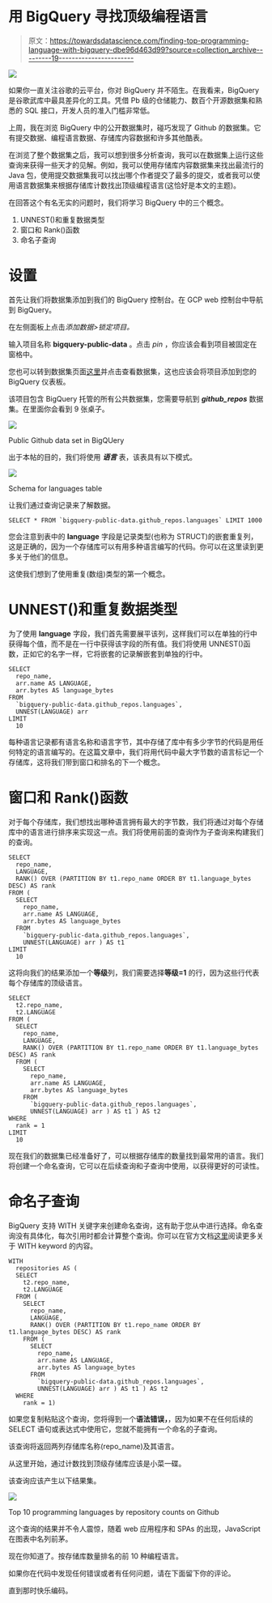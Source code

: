 # 用 BigQuery 寻找顶级编程语言

> 原文：<https://towardsdatascience.com/finding-top-programming-language-with-bigquery-dbe96d463d99?source=collection_archive---------19----------------------->

![](img/6d1b12587dbe88e10db4d35fa6017e4d.png)

如果你一直关注谷歌的云平台，你对 BigQuery 并不陌生。在我看来，BigQuery 是谷歌武库中最具差异化的工具。凭借 Pb 级的仓储能力、数百个开源数据集和熟悉的 SQL 接口，开发人员的准入门槛非常低。

上周，我在浏览 BigQuery 中的公开数据集时，碰巧发现了 Github 的数据集。它有提交数据、编程语言数据、存储库内容数据和许多其他酷表。

在浏览了整个数据集之后，我可以想到很多分析查询，我可以在数据集上运行这些查询来获得一些天才的见解。例如，我可以使用存储库内容数据集来找出最流行的 Java 包，使用提交数据集我可以找出哪个作者提交了最多的提交，或者我可以使用语言数据集来根据存储库计数找出顶级编程语言(这恰好是本文的主题)。

在回答这个有名无实的问题时，我们将学习 BigQuery 中的三个概念。

1.  UNNEST()和重复数据类型
2.  窗口和 Rank()函数
3.  命名子查询

# 设置

首先让我们将数据集添加到我们的 BigQuery 控制台。在 GCP web 控制台中导航到 BigQuery。

在左侧面板上点击*添加数据>锁定项目。*

输入项目名称 **bigquery-public-data** 。点击 *pin* ，你应该会看到项目被固定在窗格中。

您也可以转到数据集页面[这里](https://console.cloud.google.com/marketplace/details/github/github-repos?filter=solution-type:dataset&q=github&id=46ee22ab-2ca4-4750-81a7-3ee0f0150dcb)并点击查看数据集，这也应该会将项目添加到您的 BigQuery 仪表板。

该项目包含 BigQuery 托管的所有公共数据集，您需要导航到 ***github_repos*** 数据集。在里面你会看到 9 张桌子。

![](img/d3658bf64006eec91822abd502f41e8a.png)

Public Github data set in BigQUery

出于本帖的目的，我们将使用 ***语言*** 表，该表具有以下模式。

![](img/d18015a401033f12bc14e8f47f8621a0.png)

Schema for languages table

让我们通过查询记录来了解数据。

```
SELECT * FROM `bigquery-public-data.github_repos.languages` LIMIT 1000
```

您会注意到表中的 **language** 字段是记录类型(也称为 STRUCT)的嵌套重复列，这是正确的，因为一个存储库可以有用多种语言编写的代码。你可以在这里读到更多关于他们的信息。

这使我们想到了使用重复(数组)类型的第一个概念。

# UNNEST()和重复数据类型

为了使用 **language** 字段，我们首先需要展平该列，这样我们可以在单独的行中获得每个值，而不是在一行中获得该字段的所有值。我们将使用 UNNEST()函数，正如它的名字一样，它将嵌套的记录解嵌套到单独的行中。

```
SELECT
  repo_name,
  arr.name AS LANGUAGE,
  arr.bytes AS language_bytes
FROM
  `bigquery-public-data.github_repos.languages`,
  UNNEST(LANGUAGE) arr
LIMIT
  10
```

每种语言记录都有语言名称和语言字节，其中存储了库中有多少字节的代码是用任何特定的语言编写的。在这篇文章中，我们将用代码中最大字节数的语言标记一个存储库，这将我们带到窗口和排名的下一个概念。

# 窗口和 Rank()函数

对于每个存储库，我们想找出哪种语言拥有最大的字节数，我们将通过对每个存储库中的语言进行排序来实现这一点。我们将使用前面的查询作为子查询来构建我们的查询。

```
SELECT
  repo_name,
  LANGUAGE,
  RANK() OVER (PARTITION BY t1.repo_name ORDER BY t1.language_bytes DESC) AS rank
FROM (
  SELECT
    repo_name,
    arr.name AS LANGUAGE,
    arr.bytes AS language_bytes
  FROM
    `bigquery-public-data.github_repos.languages`,
    UNNEST(LANGUAGE) arr ) AS t1
LIMIT
  10
```

这将向我们的结果添加一个**等级**列，我们需要选择**等级=1** 的行，因为这些行代表每个存储库的顶级语言。

```
SELECT
  t2.repo_name,
  t2.LANGUAGE
FROM (
  SELECT
    repo_name,
    LANGUAGE,
    RANK() OVER (PARTITION BY t1.repo_name ORDER BY t1.language_bytes DESC) AS rank
  FROM (
    SELECT
      repo_name,
      arr.name AS LANGUAGE,
      arr.bytes AS language_bytes
    FROM
      `bigquery-public-data.github_repos.languages`,
      UNNEST(LANGUAGE) arr ) AS t1 ) AS t2
WHERE
  rank = 1
LIMIT
  10
```

现在我们的数据集已经准备好了，可以根据存储库的数量找到最常用的语言。我们将创建一个命名查询，它可以在后续查询和子查询中使用，以获得更好的可读性。

# 命名子查询

BigQuery 支持 WITH 关键字来创建命名查询，这有助于您从中进行选择。命名查询没有具体化，每次引用时都会计算整个查询。你可以在官方文档[这里](https://cloud.google.com/bigquery/docs/reference/standard-sql/query-syntax#with-clause)阅读更多关于 WITH keyword 的内容。

```
WITH
  repositories AS (
  SELECT
    t2.repo_name,
    t2.LANGUAGE
  FROM (
    SELECT
      repo_name,
      LANGUAGE,
      RANK() OVER (PARTITION BY t1.repo_name ORDER BY t1.language_bytes DESC) AS rank
    FROM (
      SELECT
        repo_name,
        arr.name AS LANGUAGE,
        arr.bytes AS language_bytes
      FROM
        `bigquery-public-data.github_repos.languages`,
        UNNEST(LANGUAGE) arr ) AS t1 ) AS t2
  WHERE
    rank = 1)
```

如果您复制粘贴这个查询，您将得到一个**语法错误，**，因为如果不在任何后续的 SELECT 语句或表达式中使用它，您就不能拥有一个命名的子查询。

该查询将返回两列存储库名称(repo_name)及其语言。

从这里开始，通过计数找到顶级存储库应该是小菜一碟。

该查询应该产生以下结果集。

![](img/49eb58bc5225cddaafe7fef717c0c622.png)

Top 10 programming languages by repository counts on Github

这个查询的结果并不令人震惊，随着 web 应用程序和 SPAs 的出现，JavaScript 在图表中名列前茅。

现在你知道了。按存储库数量排名的前 10 种编程语言。

如果你在代码中发现任何错误或者有任何问题，请在下面留下你的评论。

直到那时快乐编码。
